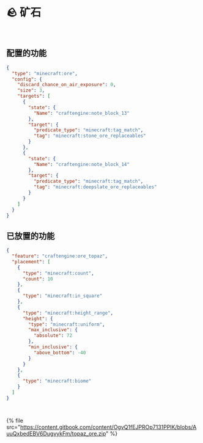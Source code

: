 # 🪨 矿石

<figure><img src="https://content.gitbook.com/content/OgvQ1fEJPROp7131PPlK/blobs/zpzxKSGLzNTYyM86Bmqe/image.png" alt=""><figcaption></figcaption></figure>

<figure><img src="https://content.gitbook.com/content/OgvQ1fEJPROp7131PPlK/blobs/YdA2B6pzJDhJLeW5ur7i/image.png" alt=""><figcaption></figcaption></figure>

## 配置的功能

```json
{
  "type": "minecraft:ore",
  "config": {
    "discard_chance_on_air_exposure": 0,
    "size": 3,
    "targets": [
      {
        "state": {
          "Name": "craftengine:note_block_13"
        },
        "target": {
          "predicate_type": "minecraft:tag_match",
          "tag": "minecraft:stone_ore_replaceables"
        }
      },
      {
        "state": {
          "Name": "craftengine:note_block_14"
        },
        "target": {
          "predicate_type": "minecraft:tag_match",
          "tag": "minecraft:deepslate_ore_replaceables"
        }
      }
    ]
  }
}
```

## 已放置的功能

```json
{
  "feature": "craftengine:ore_topaz",
  "placement": [
    {
      "type": "minecraft:count",
      "count": 10
    },
    {
      "type": "minecraft:in_square"
    },
    {
      "type": "minecraft:height_range",
      "height": {
        "type": "minecraft:uniform",
        "max_inclusive": {
          "absolute": 72
        },
        "min_inclusive": {
          "above_bottom": -40
        }
      }
    },
    {
      "type": "minecraft:biome"
    }
  ]
}
```

<figure><img src="https://content.gitbook.com/content/OgvQ1fEJPROp7131PPlK/blobs/MhILJaAfEm7EDavPOI8P/image.png" alt=""><figcaption></figcaption></figure>

<figure><img src="https://content.gitbook.com/content/OgvQ1fEJPROp7131PPlK/blobs/wMJjO7A0rsjY8rG0rxEm/image.png" alt=""><figcaption></figcaption></figure>

{% file src="https://content.gitbook.com/content/OgvQ1fEJPROp7131PPlK/blobs/AuuQxbedEBV6DugvykFm/topaz_ore.zip" %}
